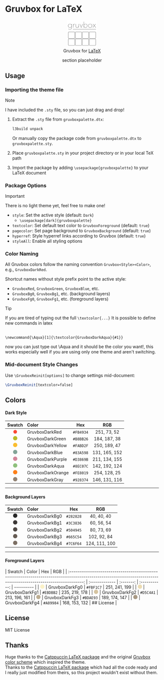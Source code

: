 # Gruvbox for LaTeX

<p align="center">
	<img src="gruvboxlogo.svg" width="100" alt="Logo"/><br/>
	Gruvbox for <a href="https://www.latex-project.org/">LaTeX</a>	
</p>

<p align="center">
    section placeholder
</p>

## Usage

### Importing the theme file

> [!NOTE]
> I have included the `.sty` file, so you can just drag and drop!

1. Extract the `.sty` file from `gruvboxpalette.dtx`:

   ```bash
   l3build unpack
   ```

   Or manually copy the package code from `gruvboxpalette.dtx` to `gruvboxpalette.sty`.

2. Place `gruvboxpalette.sty` in your project directory or in your local TeX path

3. Import the package by adding `\usepackage{gruvboxpalette}` to your LaTeX document

### Package Options

> [!IMPORTANT]
> There is no light theme yet, feel free to make one!

- `style`: Set the active style (default: `Dark`)
  - `\usepackage[dark]{gruvboxpalette}`
- `textcolor`: Set default text color to `GruvboxForeground` (default: `true`)
- `pagecolor`: Set page background to `GruvboxBackground` (default: `true`)
- `hyperref`: Style hyperref links according to Gruvbox (default: `true`)
- `styleAll`: Enable all styling options

### Color Naming

All Gruvbox colors follow the naming convention `Gruvbox<Style><Color>`, e.g., `GruvboxDarkRed`.

Shortcut names without style prefix point to the active style:

- `GruvboxRed`, `GruvboxGreen`, `GruvboxBlue`, etc.
- `GruvboxBg0`, `GruvboxBg1`, etc. (background layers)
- `GruvboxFg0`, `GruvboxFg1`, etc. (foreground layers)

> [!TIP]
> If you are tired of typing out the full <code class="latex">\textcolor{...}</code>
> It is possible to define new commands in latex
>
> <pre><code class="latex">
> \newcommand{\Aqua}[1]{\textcolor{GruvboxDarkAqua}{#1}}
> </code></pre>
>
> now you can just type out \Aqua and it should be the color you want!, this works especially well if you are using only one theme and aren't switching.

### Mid-document Style Changes

Use `\GruvboxReinit[options]` to change settings mid-document:

```latex
\GruvboxReinit[textcolor=false]
```

## Colors

#### Dark Style

|                                                                                Swatch                                                                                 | Color             |    Hex    |      RGB      |
| :-------------------------------------------------------------------------------------------------------------------------------------------------------------------: | :---------------- | :-------: | :-----------: |
| <img src="data:image/svg+xml;utf8,<svg xmlns='http://www.w3.org/2000/svg' width='12' height='12'><circle cx='6' cy='6' r='6' fill='%23FB4934'/></svg>" alt="#FB4934"> | GruvboxDarkRed    | `#FB4934` |  251, 73, 52  |
| <img src="data:image/svg+xml;utf8,<svg xmlns='http://www.w3.org/2000/svg' width='14' height='14'><circle cx='7' cy='7' r='7' fill='%23B8BB26'/></svg>" alt="#B8BB26"> | GruvboxDarkGreen  | `#B8BB26` | 184, 187, 38  |
| <img src="data:image/svg+xml;utf8,<svg xmlns='http://www.w3.org/2000/svg' width='14' height='14'><circle cx='7' cy='7' r='7' fill='%23FABD2F'/></svg>" alt="#FABD2F"> | GruvboxDarkYellow | `#FABD2F` | 250, 189, 47  |
| <img src="data:image/svg+xml;utf8,<svg xmlns='http://www.w3.org/2000/svg' width='14' height='14'><circle cx='7' cy='7' r='7' fill='%2383A598'/></svg>" alt="#83A598"> | GruvboxDarkBlue   | `#83A598` | 131, 165, 152 |
| <img src="data:image/svg+xml;utf8,<svg xmlns='http://www.w3.org/2000/svg' width='14' height='14'><circle cx='7' cy='7' r='7' fill='%23D3869B'/></svg>" alt="#D3869B"> | GruvboxDarkPurple | `#D3869B` | 211, 134, 155 |
| <img src="data:image/svg+xml;utf8,<svg xmlns='http://www.w3.org/2000/svg' width='14' height='14'><circle cx='7' cy='7' r='7' fill='%238EC07C'/></svg>" alt="#8EC07C"> | GruvboxDarkAqua   | `#8EC07C` | 142, 192, 124 |
| <img src="data:image/svg+xml;utf8,<svg xmlns='http://www.w3.org/2000/svg' width='14' height='14'><circle cx='7' cy='7' r='7' fill='%23FE8019'/></svg>" alt="#FE8019"> | GruvboxDarkOrange | `#FE8019` | 254, 128, 25  |
| <img src="data:image/svg+xml;utf8,<svg xmlns='http://www.w3.org/2000/svg' width='14' height='14'><circle cx='7' cy='7' r='7' fill='%23928374'/></svg>" alt="#928374"> | GruvboxDarkGray   | `#928374` | 146, 131, 116 |

---

#### Background Layers

|                                                                                Swatch                                                                                 | Color          |    Hex    |      RGB      |
| :-------------------------------------------------------------------------------------------------------------------------------------------------------------------: | :------------- | :-------: | :-----------: |
| <img src="data:image/svg+xml;utf8,<svg xmlns='http://www.w3.org/2000/svg' width='14' height='14'><circle cx='7' cy='7' r='7' fill='%23282828'/></svg>" alt="#282828"> | GruvboxDarkBg0 | `#282828` |  40, 40, 40   |
| <img src="data:image/svg+xml;utf8,<svg xmlns='http://www.w3.org/2000/svg' width='14' height='14'><circle cx='7' cy='7' r='7' fill='%233C3836'/></svg>" alt="#3C3836"> | GruvboxDarkBg1 | `#3C3836` |  60, 56, 54   |
| <img src="data:image/svg+xml;utf8,<svg xmlns='http://www.w3.org/2000/svg' width='14' height='14'><circle cx='7' cy='7' r='7' fill='%23504945'/></svg>" alt="#504945"> | GruvboxDarkBg2 | `#504945` |  80, 73, 69   |
| <img src="data:image/svg+xml;utf8,<svg xmlns='http://www.w3.org/2000/svg' width='14' height='14'><circle cx='7' cy='7' r='7' fill='%23665C54'/></svg>" alt="#665C54"> | GruvboxDarkBg3 | `#665C54` |  102, 92, 84  |
| <img src="data:image/svg+xml;utf8,<svg xmlns='http://www.w3.org/2000/svg' width='14' height='14'><circle cx='7' cy='7' r='7' fill='%237C6F64'/></svg>" alt="#7C6F64"> | GruvboxDarkBg4 | `#7C6F64` | 124, 111, 100 |

---

#### Foreground Layers

|                                                                                Swatch                                                                                 | Color          |    Hex    |      RGB      |
| :-------------------------------------------------------------------------------------------------------------------------------------------------------------------: | :------------- | :-------: | :-----------: | ---------- |
| <img src="data:image/svg+xml;utf8,<svg xmlns='http://www.w3.org/2000/svg' width='14' height='14'><circle cx='7' cy='7' r='7' fill='%23FBF1C7'/></svg>" alt="#FBF1C7"> | GruvboxDarkFg0 | `#FBF1C7` | 251, 241, 199 |
| <img src="data:image/svg+xml;utf8,<svg xmlns='http://www.w3.org/2000/svg' width='14' height='14'><circle cx='7' cy='7' r='7' fill='%23EBDBB2'/></svg>" alt="#EBDBB2"> | GruvboxDarkFg1 | `#EBDBB2` | 235, 219, 178 |
| <img src="data:image/svg+xml;utf8,<svg xmlns='http://www.w3.org/2000/svg' width='14' height='14'><circle cx='7' cy='7' r='7' fill='%23D5C4A1'/></svg>" alt="#D5C4A1"> | GruvboxDarkFg2 | `#D5C4A1` | 213, 196, 161 |
| <img src="data:image/svg+xml;utf8,<svg xmlns='http://www.w3.org/2000/svg' width='14' height='14'><circle cx='7' cy='7' r='7' fill='%23BDAE93'/></svg>" alt="#BDAE93"> | GruvboxDarkFg3 | `#BDAE93` | 189, 174, 147 |
| <img src="data:image/svg+xml;utf8,<svg xmlns='http://www.w3.org/2000/svg' width='14' height='14'><circle cx='7' cy='7' r='7' fill='%23A89984'/></svg>" alt="#A89984"> | GruvboxDarkFg4 | `#A89984` | 168, 153, 132 | ## License |

## License

MIT License

## Thanks

Huge thanks to the [Catppuccin LaTeX package](https://github.com/catppuccin/latex) and the original [Gruvbox color scheme](https://github.com/morhetz/gruvbox) which inspired the theme. \
Thanks to the [Catppuccin LaTeX package](https://github.com/catppuccin/latex) which had all the code ready and I really just modified from theirs, so this project wouldn't exist without them.
